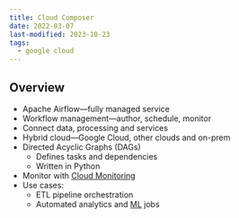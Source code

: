```yaml
---
title: Cloud Composer
date: 2022-03-07
last-modified: 2023-10-23
tags:
  - google cloud
---
```


## Overview

- Apache Airflow—fully managed service
- Workflow management—author, schedule, monitor
- Connect data, processing and services
- Hybrid cloud—Google Cloud, other clouds and on-prem
- Directed Acyclic Graphs (DAGs)
	- Defines tasks and dependencies
	- Written in Python
- Monitor with [Cloud Monitoring](notes/Cloud%20Monitoring.md)
- Use cases:
	- ETL pipeline orchestration
	- Automated analytics and [ML](Machine%20Learning.md) jobs
